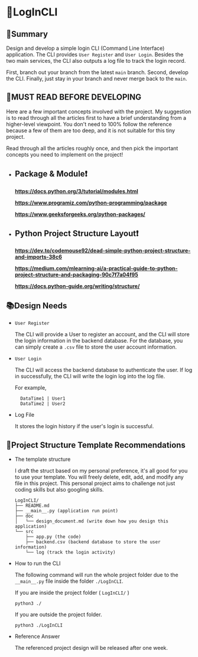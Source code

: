 # 🔐LogInCLI

## 📄Summary

Design and develop a simple login CLI (Command Line Interface) application. The CLI provides `User Register` and `User Login`. Besides the two main services, the CLI also outputs a log file to track the login record.

First, branch out your branch from the latest `main` branch. Second, develop the CLI. Finally, just stay in your branch and never merge back to the `main`.

## 👀MUST READ BEFORE DEVELOPING

Here are a few important concepts involved with the project. My suggestion is to read through all the articles first to have a brief understanding from a higher-level viewpoint. You don't need to 100% follow the reference because a few of them are too deep, and it is not suitable for this tiny project.

Read through all the articles roughly once, and then pick the important concepts you need to implement on the project!

* ## Package & Module❗

    **<https://docs.python.org/3/tutorial/modules.html>**

    **<https://www.programiz.com/python-programming/package>**

    **<https://www.geeksforgeeks.org/python-packages/>**

* ## Python Project Structure Layout❗

    **<https://dev.to/codemouse92/dead-simple-python-project-structure-and-imports-38c6>**

    **<https://medium.com/mlearning-ai/a-practical-guide-to-python-project-structure-and-packaging-90c7f7a04f95>**

    **<https://docs.python-guide.org/writing/structure/>**

## 📚Design Needs

* `User Register`

    The CLI will provide a User to register an account, and the CLI will store the login information in the backend database. For the database, you can simply create a `.csv` file to store the user account information.

* `User Login`

    The CLI will access the backend database to authenticate the user. If log in successfully, the CLI will write the login log into the log file.

    For example,

        DataTime1 | User1
        DataTime2 | User2

* Log File

    It stores the login history if the user's login is successful.

## 🏨Project Structure Template Recommendations

* The template structure

    I draft the struct based on my personal preference, it's all good for you to use your template. You will freely delete, edit, add, and modify any file in this project. This personal project aims to challenge not just coding skills but also googling skills.

    ```plain
    LogInCLI/
    ├── README.md
    ├── __main__.py (application run point)
    ├── doc
    │   └── design_document.md (write down how you design this application)
    └── src
        ├── app.py (the code)
        ├── backend.csv (backend database to store the user information)
        └── log (track the login activity)
    ```

* How to run the CLI

    The following command will run the whole project folder due to the `__main__.py` file inside the folder `./LogInCLI`.

    If you are inside the project folder ( `LogInCLI/` )

    ```plain
    python3 ./ 
    ```

    If you are outside the project folder.

    ```plain
    python3 ./LogInCLI
    ```

* Reference Answer

    The referenced project design will be released after one week.
